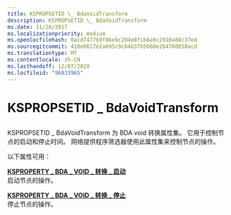 ```yaml
---
title: KSPROPSETID \_ BdaVoidTransform
description: KSPROPSETID \_ BdaVoidTransform
ms.date: 11/28/2017
ms.localizationpriority: medium
ms.openlocfilehash: 0acd747769f8be8c204e8fcb8a9c2910a88c37ed
ms.sourcegitcommit: 418e6617e2a695c9cb4b37b5b60e264760858acd
ms.translationtype: MT
ms.contentlocale: zh-CN
ms.lasthandoff: 12/07/2020
ms.locfileid: "96833965"
---
```

# <a name="kspropsetid_bdavoidtransform"></a>KSPROPSETID \_ BdaVoidTransform


## <span id="ddk_kspropsetid_bdavoidtransform_ks"></span><span id="DDK_KSPROPSETID_BDAVOIDTRANSFORM_KS"></span>


KSPROPSETID \_ BdaVoidTransform 为 BDA void 转换属性集。 它用于控制节点的启动和停止时间。 网络提供程序筛选器使用此属性集来控制节点的操作。

以下属性可用：

<span id="KSPROPERTY_BDA_VOID_TRANSFORM_START"></span><span id="ksproperty_bda_void_transform_start"></span>[**KSPROPERTY \_ BDA \_ VOID \_ 转换 \_ 启动**](ksproperty-bda-void-transform-start.md)  
启动节点的操作。

<span id="KSPROPERTY_BDA_VOID_TRANSFORM_STOP"></span><span id="ksproperty_bda_void_transform_stop"></span>[**KSPROPERTY \_ BDA \_ VOID \_ 转换 \_ 停止**](ksproperty-bda-void-transform-stop.md)  
停止节点的操作。

 

 





